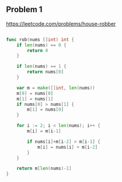 ## Problem 1
https://leetcode.com/problems/house-robber

```go

func rob(nums []int) int {
	if len(nums) == 0 {
		return 0
	}

	if len(nums) == 1 {
		return nums[0]
	}

	var m = make([]int, len(nums))
	m[0] = nums[0]
	m[1] = nums[1]
	if nums[0] > nums[1] {
		m[1] = nums[0]
	}

	for i := 2; i < len(nums); i++ {
		m[i] = m[i-1]

		if nums[i]+m[i-2] > m[i-1] {
			m[i] = nums[i] + m[i-2]
		}
	}

	return m[len(nums)-1]
}
```
